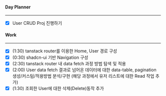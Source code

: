 
#### Day Planner
---
- [x] User CRUD Proj 진행하기

#### Work
---
- [x] (1:30) tanstack router를 이용한 Home, User 경로 구성
- [x] (0:30) shadcn-ui 기반 Navigation 구성
- [x] (2:30) tanstack router 내 data fetch 과정 방법 탐색 및 적용
- [x] (2:00) User data fetch 결과로 넘어온 데이터에 대한 data-table, pagination 생성/커스텀/적용방법 분석/구현 (해당 과정에서 유저 리스트에 대한 Read 작업 추가)
- [x] (1:30) 조회한 User에 대한 삭제(Delete)동작 추가
